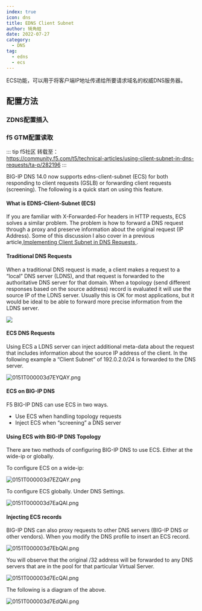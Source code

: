 ```yaml
---
index: true
icon: dns
title: EDNS Client Subnet
author: 犄角蛙
date: 2022-07-27
category:
  - DNS
tag:
  - edns
  - ecs
---
```


ECS功能，可以用于将客户端IP地址传递给所要请求域名的权威DNS服务器。

## 配置方法
### ZDNS配置插入

### f5 GTM配置读取
::: tip f5社区
转载至：  
https://community.f5.com/t5/technical-articles/using-client-subnet-in-dns-requests/ta-p/282196
:::

BIG-IP DNS 14.0 now supports edns-client-subnet (ECS) for both responding to client requests (GSLB) or forwarding client requests (screening). The following is a quick start on using this feature.

#### What is EDNS-Client-Subnet (ECS)

If you are familiar with X-Forwarded-For headers in HTTP requests, ECS solves a similar problem. The problem is how to forward a DNS request through a proxy and preserve information about the original request (IP Address). Some of this discussion I also cover in a previous article,[Implementing Client Subnet in DNS Requests ](https://devcentral.f5.com/s/articles/implementing-client-subnet-in-dns-requests).

#### Traditional DNS Requests

When a traditional DNS request is made, a client makes a request to a “local” DNS server (LDNS), and that request is forwarded to the authoritative DNS server for that domain. When a topology (send different responses based on the source address) record is evaluated it will use the source IP of the LDNS server. Usually this is OK for most applications, but it would be ideal to be able to forward more precise information from the LDNS server.

![](https://community.f5.com/t5/image/serverpage/image-id/6994i1672E85A3CA93772)

#### ECS DNS Requests

Using ECS a LDNS server can inject additional meta-data about the request that includes information about the source IP address of the client. In the following example a “Client Subnet” of 192.0.2.0/24 is forwarded to the DNS server.

![0151T000003d7EYQAY.png](https://community.f5.com/t5/image/serverpage/image-id/5611i9E1BAB0C32338836/image-size/large?v=v2&px=999)

#### ECS on BIG-IP DNS

F5 BIG-IP DNS can use ECS in two ways.

- Use ECS when handling topology requests
- Inject ECS when “screening” a DNS server

#### Using ECS with BIG-IP DNS Topology

There are two methods of configuring BIG-IP DNS to use ECS. Either at the wide-ip or globally.

To configure ECS on a wide-ip:

![0151T000003d7EZQAY.png](https://community.f5.com/t5/image/serverpage/image-id/3206i78F8DDD9C7DF532C/image-size/large?v=v2&px=999)

To configure ECS globally. Under DNS Settings.

![0151T000003d7EaQAI.png](https://community.f5.com/t5/image/serverpage/image-id/748iDB9A2F4708C665AA/image-size/large?v=v2&px=999)

#### Injecting ECS records

BIG-IP DNS can also proxy requests to other DNS servers (BIG-IP DNS or other vendors). When you modify the DNS profile to insert an ECS record.

![0151T000003d7EbQAI.png](https://community.f5.com/t5/image/serverpage/image-id/9882iBA42E4077407A707/image-size/large?v=v2&px=999)

You will observe that the original /32 address will be forwarded to any DNS servers that are in the pool for that particular Virtual Server.

![0151T000003d7EcQAI.png](https://community.f5.com/t5/image/serverpage/image-id/2331iFF7C8369B2999ADB/image-size/large?v=v2&px=999)

The following is a diagram of the above.

![0151T000003d7EdQAI.png](https://community.f5.com/t5/image/serverpage/image-id/6961iF22CA9584464C1AE/image-size/large?v=v2&px=999)